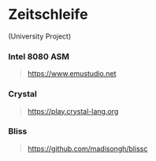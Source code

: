 # Zeitschleife

(University Project)

### Intel 8080 ASM
> https://www.emustudio.net

### Crystal
> https://play.crystal-lang.org

### Bliss
> https://github.com/madisongh/blissc
